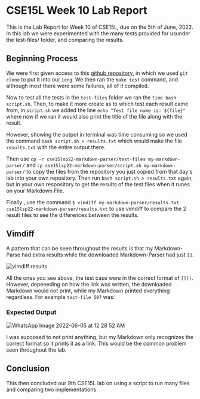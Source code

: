 # CSE15L Week 10 Lab Report
This is the Lab Report for Week 10 of CSE15L, due on the 5th of June, 2022. In this lab we were experimented with the many tests provided for usunder the test-files/ folder, and comparing the results.

## Beginning Process

We were first given access to this [github repository](https://github.com/nidhidhamnani/markdown-parser), in which we used `git clone` to put it into our `ieng`. We then ran the `make test` command, and although most there were some failures, all of it compiled. 

Now to test all the tests in the `test-files` folder we ran the `time bash script.sh`. Then, to make it more create as to which test each result came from, in `script.sh` we added the line `echo "Test file name is: ${file}"` where now if we ran it would also print the title of the file along with the result. 

However, showing the outpot in terminal was time consuming so we used the command `bash script.sh > results.txt` which would make the file `results.txt` with the entire output there.

Then use `cp -r cse15lsp22-markdown-parser/test-files my-markdown-parser/` and `cp cse15lsp22-markdown-parser/script.sh my-markdown-parser/` to copy the files from the repository you just copied from that day's lab into your own repository. Then run `bash script.sh > results.txt` again, but in your own respository to get the results of the test files when it runes on your Markdown File.

Finally , use the command `$ vimdiff my-markdown-parser/results.txt cse15lsp22-markdown-parser/results.txt` to use vimdiff to compare the 2 result files to see the differences between the results.

## Vimdiff 

A pattern that can be seen throughout the results is that my Markdown-Parse had extra results while the downloaded Markdown-Parser had just `[]`. 

![vimdiff results](https://user-images.githubusercontent.com/103228599/172040087-d623b209-bc7a-463e-b956-d8369cdccf7d.jpeg)


All the ones you see above, the test case were in the correct format of `[]()`. However, depeneding on how the link was written, the downloaded Markdown would not print, while my Markdown printed everything regardless. For example `test-file 507` was: 

### Expected Output  

![WhatsApp Image 2022-06-05 at 12 28 52 AM](https://user-images.githubusercontent.com/103228599/172040356-a11e38e0-e827-457f-80b6-69665f21930f.jpeg)



I was supoosed to not print anything, but my Markdown only recognizes the correct format so it prints it as a link. This would be the common problem seen throughout the lab.

## Conclusion

This then concluded our 9th CSE15L lab on using a script to run many files and comparing two implementations
